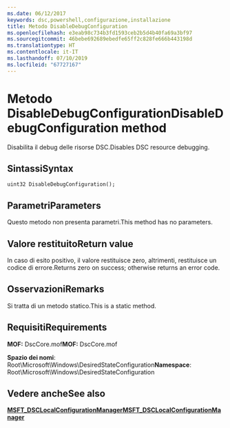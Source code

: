 ```yaml
---
ms.date: 06/12/2017
keywords: dsc,powershell,configurazione,installazione
title: Metodo DisableDebugConfiguration
ms.openlocfilehash: e3eab98c734b3fd1593ceb2b5d4b40fa69a3bf97
ms.sourcegitcommit: 46bebe692689ebedfe65ff2c828fe666b443198d
ms.translationtype: HT
ms.contentlocale: it-IT
ms.lasthandoff: 07/10/2019
ms.locfileid: "67727167"
---
```

# <a name="disabledebugconfiguration-method"></a><span data-ttu-id="524a5-103">Metodo DisableDebugConfiguration</span><span class="sxs-lookup"><span data-stu-id="524a5-103">DisableDebugConfiguration method</span></span>

<span data-ttu-id="524a5-104">Disabilita il debug delle risorse DSC.</span><span class="sxs-lookup"><span data-stu-id="524a5-104">Disables DSC resource debugging.</span></span>

## <a name="syntax"></a><span data-ttu-id="524a5-105">Sintassi</span><span class="sxs-lookup"><span data-stu-id="524a5-105">Syntax</span></span>

```mof
uint32 DisableDebugConfiguration();
```

## <a name="parameters"></a><span data-ttu-id="524a5-106">Parametri</span><span class="sxs-lookup"><span data-stu-id="524a5-106">Parameters</span></span>

<span data-ttu-id="524a5-107">Questo metodo non presenta parametri.</span><span class="sxs-lookup"><span data-stu-id="524a5-107">This method has no parameters.</span></span>

## <a name="return-value"></a><span data-ttu-id="524a5-108">Valore restituito</span><span class="sxs-lookup"><span data-stu-id="524a5-108">Return value</span></span>

<span data-ttu-id="524a5-109">In caso di esito positivo, il valore restituisce zero, altrimenti, restituisce un codice di errore.</span><span class="sxs-lookup"><span data-stu-id="524a5-109">Returns zero on success; otherwise returns an error code.</span></span>

## <a name="remarks"></a><span data-ttu-id="524a5-110">Osservazioni</span><span class="sxs-lookup"><span data-stu-id="524a5-110">Remarks</span></span>

<span data-ttu-id="524a5-111">Si tratta di un metodo statico.</span><span class="sxs-lookup"><span data-stu-id="524a5-111">This is a static method.</span></span>

## <a name="requirements"></a><span data-ttu-id="524a5-112">Requisiti</span><span class="sxs-lookup"><span data-stu-id="524a5-112">Requirements</span></span>

<span data-ttu-id="524a5-113">**MOF:** DscCore.mof</span><span class="sxs-lookup"><span data-stu-id="524a5-113">**MOF:** DscCore.mof</span></span>

<span data-ttu-id="524a5-114">**Spazio dei nomi**: Root\Microsoft\Windows\DesiredStateConfiguration</span><span class="sxs-lookup"><span data-stu-id="524a5-114">**Namespace**: Root\Microsoft\Windows\DesiredStateConfiguration</span></span>

## <a name="see-also"></a><span data-ttu-id="524a5-115">Vedere anche</span><span class="sxs-lookup"><span data-stu-id="524a5-115">See also</span></span>

[<span data-ttu-id="524a5-116">**MSFT_DSCLocalConfigurationManager**</span><span class="sxs-lookup"><span data-stu-id="524a5-116">**MSFT_DSCLocalConfigurationManager**</span></span>](msft-dsclocalconfigurationmanager.md)

